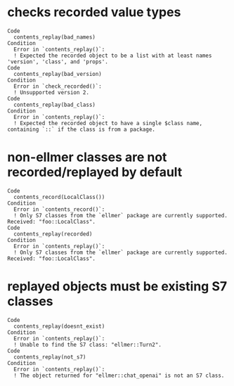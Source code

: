 # checks recorded value types

    Code
      contents_replay(bad_names)
    Condition
      Error in `contents_replay()`:
      ! Expected the recorded object to be a list with at least names 'version', 'class', and 'props'.
    Code
      contents_replay(bad_version)
    Condition
      Error in `check_recorded()`:
      ! Unsupported version 2.
    Code
      contents_replay(bad_class)
    Condition
      Error in `contents_replay()`:
      ! Expected the recorded object to have a single $class name, containing `::` if the class is from a package.

# non-ellmer classes are not recorded/replayed by default

    Code
      contents_record(LocalClass())
    Condition
      Error in `contents_record()`:
      ! Only S7 classes from the `ellmer` package are currently supported. Received: "foo::LocalClass".
    Code
      contents_replay(recorded)
    Condition
      Error in `contents_replay()`:
      ! Only S7 classes from the `ellmer` package are currently supported. Received: "foo::LocalClass".

# replayed objects must be existing S7 classes

    Code
      contents_replay(doesnt_exist)
    Condition
      Error in `contents_replay()`:
      ! Unable to find the S7 class: "ellmer::Turn2".
    Code
      contents_replay(not_s7)
    Condition
      Error in `contents_replay()`:
      ! The object returned for "ellmer::chat_openai" is not an S7 class.

